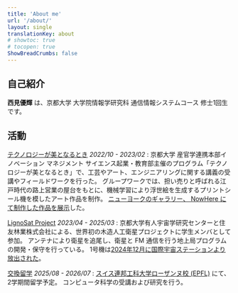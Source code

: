 ```yaml
---
title: 'About me'
url: '/about/'
layout: single
translationKey: about
# showtoc: true
# tocopen: true
ShowBreadCrumbs: false
---
```


## 自己紹介

**西見優輝** は、京都大学 大学院情報学研究科 通信情報システムコース 修士1回生です。

## 活動

<!-- [Kitsu.py](https://github.com/MrArkon/kitsu.py) *Creator & Maintainer* *2021 - present*
: Kitsu.py is a simple & lightweight [**Python**](https://python.org) library for Kitsu's Manga & Anime API. -->

[テクノロジーが美となるとき](https://www.saci.kyoto-u.ac.jp/topics/ims/14134.html) *2022/10 - 2023/02*
: 京都大学 産官学連携本部イノベーション マネジメント サイエンス起業・教育部主催のプログラム「テクノロジーが美となるとき」で、工芸やアート、エンジニアリングに関する講義の受講やフィールドワークを行った。
グループワークでは、担い売りと呼ばれる江戸時代の路上営業の屋台をもとに、機械学習により浮世絵を生成するプリントシール機を模したアート作品を制作。
[ニューヨークのギャラリー、 NowHere にて制作した作品を展示](https://www.saci.kyoto-u.ac.jp/topics/news/14055.html)した。


[LignoSat Project](https://space.innovationkyoto.org/lignosat-project/) *2023/04 - 2025/03*
: 京都大学有人宇宙学研究センターと住友林業株式会社による、世界初の木造人工衛星プロジェクトに学生メンバとして参加。
アンテナにより衛星を追尾し、衛星と FM 通信を行う地上局プログラムの開発・保守を行っている。
1号機は[2024年12月に国際宇宙ステーションより放出された](https://sfc.jp/information/news/2024/2024-05-28.html)。



[交換留学](https://www.kyoto-u.ac.jp/ja/education-campus/student-3/types/exchange) *2025/08 - 2026/07*
: [スイス連邦工科大学ローザンヌ校 (EPFL)](https://www.epfl.ch/about/) にて、2学期間留学予定。
コンピュータ科学の受講および研究を行う。